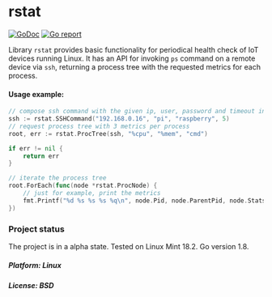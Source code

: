 # rstat

[![GoDoc](https://godoc.org/github.com/maxim2266/rstat?status.svg)](https://godoc.org/github.com/maxim2266/rstat)
[![Go report](http://goreportcard.com/badge/maxim2266/rstat)](http://goreportcard.com/report/maxim2266/rstat)

Library `rstat` provides basic functionality for periodical health check of IoT devices running Linux.
It has an API for invoking `ps` command on a remote device via `ssh`, returning a process tree with the
requested metrics for each process.

#### Usage example:

```Go
// compose ssh command with the given ip, user, password and timeout in seconds
ssh := rstat.SSHCommand("192.168.0.16", "pi", "raspberry", 5)
// request process tree with 3 metrics per process
root, err := rstat.ProcTree(ssh, "%cpu", "%mem", "cmd")

if err != nil {
	return err
}

// iterate the process tree
root.ForEach(func(node *rstat.ProcNode) {
	// just for example, print the metrics
	fmt.Printf("%d %s %s %s %q\n", node.Pid, node.ParentPid, node.Stats["%CPU"], node.Stats["%MEM"], node.Stats["CMD"])
})

```

### Project status
The project is in a alpha state. Tested on Linux Mint 18.2. Go version 1.8.

##### Platform: Linux
##### License: BSD
